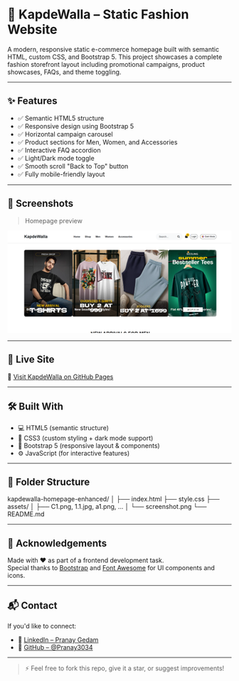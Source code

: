 # 👕 KapdeWalla – Static Fashion Website

A modern, responsive static e-commerce homepage built with semantic HTML, custom CSS, and Bootstrap 5. This project showcases a complete fashion storefront layout including promotional campaigns, product showcases, FAQs, and theme toggling.

---

## ✨ Features

- ✅ Semantic HTML5 structure
- ✅ Responsive design using Bootstrap 5
- ✅ Horizontal campaign carousel
- ✅ Product sections for Men, Women, and Accessories
- ✅ Interactive FAQ accordion
- ✅ Light/Dark mode toggle
- ✅ Smooth scroll "Back to Top" button
- ✅ Fully mobile-friendly layout

---

## 📸 Screenshots

> Homepage preview

![Homepage Preview](assets/screenshot.png)

---

## 🚀 Live Site

🔗 [Visit KapdeWalla on GitHub Pages](https://Pranay3034.github.io/kapdewalla-homepage-enhanced/)

---

## 🛠️ Built With

- 💻 HTML5 (semantic structure)
- 🎨 CSS3 (custom styling + dark mode support)
- 🧱 Bootstrap 5 (responsive layout & components)
- ⚙️ JavaScript (for interactive features)

---

## 📁 Folder Structure
kapdewalla-homepage-enhanced/
│
├── index.html
├── style.css
├── assets/
│ ├── C1.png, 1.1.jpg, a1.png, ...
│ └── screenshot.png
└── README.md


---

## 🙌 Acknowledgements

Made with ❤️ as part of a frontend development task.  
Special thanks to [Bootstrap](https://getbootstrap.com) and [Font Awesome](https://fontawesome.com) for UI components and icons.

---

## 📬 Contact

If you'd like to connect:

- 🔗 [LinkedIn – Pranay Gedam](https://www.linkedin.com/in/pranaygedam)
- 🐙 [GitHub – @Pranay3034](https://github.com/Pranay3034)

---

> ⚡ Feel free to fork this repo, give it a star, or suggest improvements!
